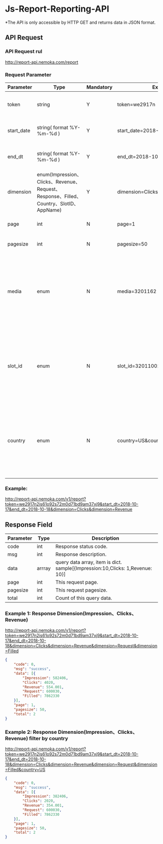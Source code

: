 # Js-Report-Reporting-API

*The API is only accessible by HTTP GET and returns data in JSON format.

## API Request

### API Request rul

http://report-api.nemoka.com/report

### Request Parameter

| Parameter   | Type   | Mandatory | Example     |Description    |
|-------------|--------|-----------|-------------------------|------------------------------------------------------------------------------------------------------------------|
| token      | string | Y         | token=we2917n |Unique token to access Js Report API.                                                                        |
| start_date   | string( format %Y-%m-%d ) | Y         | start_date=2018-10-17          |Assign the start date to retrieve report.           |
| end_dt | string( format %Y-%m-%d ) | Y         | end_dt=2018-10-18         |Assign the end date to retrieve report.  | 
| dimension        |  enum(Impression、Clicks、Revenue、Request、Response、Filled、Country、SlotID、AppName)    | Y        |   dimension=Clicks&dimension=Revenue            |The dimension would be responded |                                                               |
| page        | int  | N         | page=1       | Query which page default 1      |
| pagesize        | int  | N         | pagesize=50   | Rows of one page default 50.      |
| media        | enum  | N         | media=3201162   | Publishers can get data of specific media. All the data would be responded if publisher wouldn’t set this parameter.      |
| slot_id        | enum  | N         | slot_id=320110010    | Publishers can get data of specific slot_id. All the data would be responded if publisher wouldn’t set this parameter.      |
| country     | enum  | N         | country=US&country=CN        | Publishers can get data of specific countries.  all the data would be responded if publisher wouldn’t set this parameter.  |


### Example:
http://report-api.nemoka.com/v1/report?token=we2917n2is61o92s72m0d71bd9am37xj9&start_dt=2018-10-17&end_dt=2018-10-18&dimension=Clicks&dimension=Revenue

## Response Field

| Parameter | Type | Description |
| ---- | ---- | ---- |
| code | int | Response status code.|
| msg  | int | Response description. |
| data |  arrray  | query data array, item is dict. sample[{Impression:10,Clicks: 1,Revenue: 10}] |
| page | int| This request page. |
| pagesize | int| This request pagesize. |
| total | int | Count of this query data. |


### Example 1: Response Dimension(Impression、Clicks、Revenue)
http://report-api.nemoka.com/v1/report?token=we2917n2is61o92s72m0d71bd9am37xj9&start_dt=2018-10-17&end_dt=2018-10-18&dimension=Clicks&dimension=Revenue&dimension=Request&dimension=Filled

```json
{
	"code": 0,
	"msg": "success",
	"data": [{
		"Impression": 582406,
		"Clicks": 4020,
		"Revenue": 554.001,
		"Request": 600030,
		"Filled": 7862330
	}],
	"page": 1,
	"pagesize": 50,
	"total": 2
}
```

### Example 2: Response Dimension(Impression、Clicks、Revenue) filter by country
http://report-api.nemoka.com/v1/report?token=we2917n2is61o92s72m0d71bd9am37xj9&start_dt=2018-10-17&end_dt=2018-10-18&dimension=Clicks&dimension=Revenue&dimension=Request&dimension=Filled&country=US

```json
{
	"code": 0,
	"msg": "success",
	"data": [{
		"Impression": 382406,
		"Clicks": 2020,
		"Revenue": 354.001,
		"Request": 600030,
		"Filled": 7862330
	}],
	"page": 1,
	"pagesize": 50,
	"total": 2
}
```


